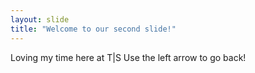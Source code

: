 ```yaml
---
layout: slide
title: "Welcome to our second slide!"
---
```

Loving my time here at T|S
Use the left arrow to go back!
